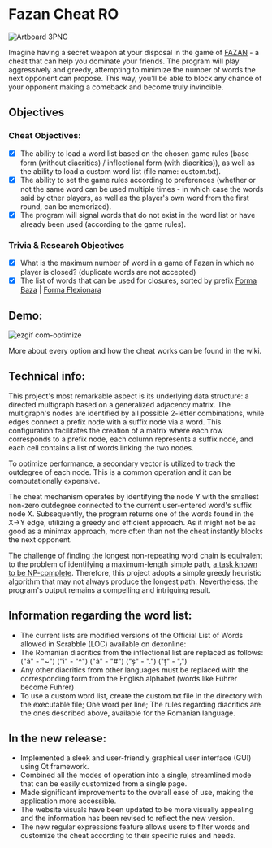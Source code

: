 # Fazan Cheat RO
![Artboard 3PNG](https://user-images.githubusercontent.com/52383534/218466893-c75d93c7-7f2a-4a86-b23a-f483f69ad385.png)

Imagine having a secret weapon at your disposal in the game of [FAZAN](https://ro.wikipedia.org/wiki/Fazan_(joc)) - a cheat that can help you dominate your friends. The program will play aggressively and greedy, attempting to minimize the number of words the next opponent can propose. This way, you'll be able to block any chance of your opponent making a comeback and become truly invincible.

## Objectives
### Cheat Objectives:
- [x] The ability to load a word list based on the chosen game rules (base form (without diacritics) / inflectional form (with diacritics)), as well as the ability to load a custom word list (file name: custom.txt).
- [x] The ability to set the game rules according to preferences (whether or not the same word can be used multiple times - in which case the words said by other players, as well as the player's own word from the first round, can be memorized).
- [x] The program will signal words that do not exist in the word list or have already been used (according to the game rules).

### Trivia & Research Objectives
- [x] What is the maximum number of word in a game of Fazan in which no player is closed? (duplicate words are not accepted)
- [x] The list of words that can be used for closures, sorted by prefix [Forma Baza](rezultatCercetare/ListaCuvinteFolositeLaBlocareBaza.md) | [Forma Flexionara](rezultatCercetare/ListaCuvinteFolositeLaBlocareFlex.md)

## Demo:
![ezgif com-optimize](https://user-images.githubusercontent.com/115709086/219452636-b971f299-95b6-473c-8a3f-9ab39350ec72.gif)

More about every option and how the cheat works can be found in the wiki.

## Technical info:
This project's most remarkable aspect is its underlying data structure: a directed multigraph based on a generalized adjacency matrix. The multigraph's nodes are identified by all possible 2-letter combinations, while edges connect a prefix node with a suffix node via a word. This configuration facilitates the creation of a matrix where each row corresponds to a prefix node, each column represents a suffix node, and each cell contains a list of words linking the two nodes.

To optimize performance, a secondary vector is utilized to track the outdegree of each node. This is a common operation and it can be computationally expensive.

The cheat mechanism operates by identifying the node Y with the smallest non-zero outdegree connected to the current user-entered word's suffix node X. Subsequently, the program returns one of the words found in the X→Y edge, utilizing a greedy and efficient approach. As it might not be as good as a minimax approach, more often than not the cheat instantly blocks the next opponent.

The challenge of finding the longest non-repeating word chain is equivalent to the problem of identifying a maximum-length simple path, [a task known to be NP-complete](https://en.wikipedia.org/wiki/Longest_path_problem#NP-hardness). Therefore, this project adopts a simple greedy heuristic algorithm that may not always produce the longest path. Nevertheless, the program's output remains a compelling and intriguing result. 

## Information regarding the word list:
- The current lists are modified versions of the Official List of Words allowed in Scrabble (LOC) available on dexonline:
- The Romanian diacritics from the inflectional list are replaced as follows: ("ă" - "~") ("î" - "^") ("â" - "#") ("ș" - ".") ("ț" - ",")
- Any other diacritics from other languages must be replaced with the corresponding form from the English alphabet (words like Führer become Fuhrer)
- To use a custom word list, create the custom.txt file in the directory with the executable file; One word per line; The rules regarding diacritics are the ones described above, available for the Romanian language.

## In the new release:
- Implemented a sleek and user-friendly graphical user interface (GUI) using Qt framework.
- Combined all the modes of operation into a single, streamlined mode that can be easily customized from a single page.
- Made significant improvements to the overall ease of use, making the application more accessible.
- The website visuals have been updated to be more visually appealing and the information has been revised to reflect the new version.
- The new regular expressions feature allows users to filter words and customize the cheat according to their specific rules and needs.
